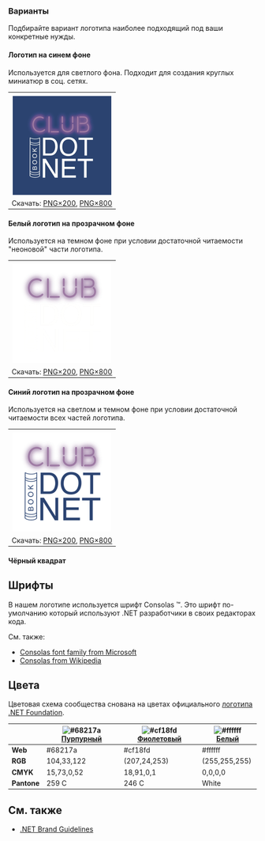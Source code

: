 ﻿### Варианты

Подбирайте вариант логотипа наиболее подходящий под ваши конкретные нужды.

#### Логотип на синем фоне

Используется для светлого фона. Подходит для создания круглых миниатюр в соц. сетях.

|                                                                                                                 |
|:---------------------------------------------------------------------------------------------------------------:|
|                                                                                                                 |
|                               ![Квадрат](bookclub-s2-logo-white-on-blue-200.png)                                |
| Скачать: [PNG×200](./bookclub-s2-logo-white-on-blue-200.png), [PNG×800](bookclub-s2-logo-white-on-blue-800.png) |

#### Белый логотип на прозрачном фоне 

Используется на темном фоне при условии достаточной читаемости "неоновой" части логотипа.

|                                                                                                                 |
|:---------------------------------------------------------------------------------------------------------------:|
|                                                                                                                 |
|                       ![Квадрат с рамкой](bookclub-s2-logo-white-on-transparent-200.png)                        |
| Скачать: [PNG×200](./bookclub-s2-logo-white-on-transparent-200.png), [PNG×800](bookclub-s2-logo-white-on-transparent-800.png) |

#### Синий логотип на прозрачном фоне

Используется на светлом и темном фоне при условии достаточной читаемости всех частей логотипа.

|                                                                                                                 |
|:---------------------------------------------------------------------------------------------------------------:|
|                                                                                                                 |
|                        ![Квадрат с рамкой](bookclub-s2-logo-blue-on-transparent-200.png)                        |
| Скачать: [PNG×200](./bookclub-s2-logo-blue-on-transparent-200.png), [PNG×800](bookclub-s2-logo-blue-on-transparent-800.png) |

#### Чёрный квадрат


## Шрифты

В нашем логотипе используется шрифт Consolas ™. Это шрифт по-умолчанию который используют .NET разработчики в своих
редакторах кода.

См. также:

- [Consolas font family from Microsoft](https://docs.microsoft.com/en-us/typography/font-list/consolas)
- [Consolas from Wikipedia](https://en.wikipedia.org/wiki/Consolas)

## Цвета

Цветовая схема сообщества снована на цветах
официального [логотипа .NET Foundation](https://github.com/dotnet/swag/tree/master/logo).

|             | ![#68217a](https://placehold.it/15/68217a/ffffff?text=+) [Пурпурный](https://www.color-hex.com/color/68217a) | ![#cf18fd](https://placehold.it/15/cf18fd/ffffff?text=+) [Фиолетовый](https://www.color-hex.com/color/cf18fd) | ![#ffffff](https://placehold.it/15/ffffff/ffffff?text=+) [Белый](https://www.color-hex.com/color/ffffff) |
|-------------|--------------------------------------------------------------------------------------------------------------|---------------------------------------------------------------------------------------------------------------|----------------------------------------------------------------------------------------------------------|
| **Web**     | #68217a                                                                                                      | #cf18fd                                                                                                       | #ffffff                                                                                                  |
| **RGB**     | 104,33,122                                                                                                   | (207,24,253)                                                                                                  | (255,255,255)                                                                                            |
| **CMYK**    | 15,73,0,52                                                                                                   | 18,91,0,1                                                                                                     | 0,0,0,0                                                                                                  |
| **Pantone** | 259 C                                                                                                        | 246 C                                                                                                         | White                                                                                                    |

## См. также

- [.NET Brand Guidelines](https://github.com/dotnet/brand)

